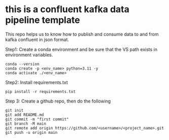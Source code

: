 # this is a confluent kafka data pipeline template


This repo helps us to know how to publish and consume data to and from kafka confluent in json format.

Step1: Create a conda environment and be sure that the VS path exists in environment variables.

```
conda --version
conda create -p <env_name> python=3.11 -y
conda activate ./<env_name>
```

Step2: Install requirements.txt
```
pip install -r requirements.txt
```

Step 3: Create a github repo, then do the following
```
git init
git add README.md
git commit -m "first commit"
git branch -M main
git remote add origin https://github.com/<username>/<project_name>.git
git push -u origin main
```